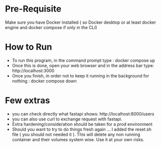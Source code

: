 # Pre-Requisite
Make sure you have Docker installed ( so Docker desktop or at least docker engine and docker compose if only in the CLI)

# How to Run
- To run this program, in the command prompt type : docker compose up
- Once this is done, open your web browser and in the address bar type: http://localhost:3000
- Once you finish, in order not to keep it running in the background for nothing : docker compose down

# Few extras
- you can check directly what fastapi shows:
    http://localhost:8000/users
- you can also use curl to exchange request with fastapi.
- Extra hardening/consideration should be taken for a prod environment
- Should you want to try to do things fresh again ... I added the reset.sh file ( you should not needed it ).
This will delete any non running container and their volumes system wise. Use it at your own risks.
